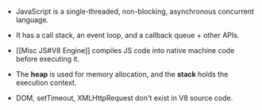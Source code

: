 
- JavaScript is a single-threaded, non-blocking, asynchronous concurrent language.

- It has a call stack, an event loop, and a callback queue + other APIs.

* [[Misc JS#V8 Engine]] compiles JS code into native machine code before executing it.

* The **heap** is used for memory allocation, and the **stack** holds the execution context.

* DOM, setTimeout, XMLHttpRequest don't exist in V8 source code.